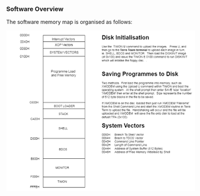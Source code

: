 ### Software Overview
The software memory map is organised as follows:

<img src="images/TMS9900_Memory_Map.png" alt="Rotated Image" width="800" >
